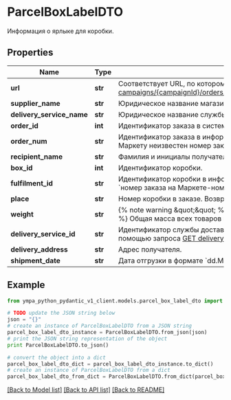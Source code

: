 # ParcelBoxLabelDTO

Информация о ярлыке для коробки.

## Properties
Name | Type | Description | Notes
------------ | ------------- | ------------- | -------------
**url** | **str** | Соответствует URL, по которому выполняется запрос [GET campaigns/{campaignId}/orders/{orderId}/delivery/shipments/{shipmentId}/boxes/{boxId}/label](../../reference/orders/generateOrderLabel.md).  | 
**supplier_name** | **str** | Юридическое название магазина. | 
**delivery_service_name** | **str** | Юридическое название службы доставки. | 
**order_id** | **int** | Идентификатор заказа в системе Маркета. | 
**order_num** | **str** | Идентификатор заказа в информационной системе магазина.  Совпадает с &#x60;orderId&#x60;, если Маркету неизвестен номер заказа в системе магазина.  | 
**recipient_name** | **str** | Фамилия и инициалы получателя заказа. | 
**box_id** | **int** | Идентификатор коробки. | 
**fulfilment_id** | **str** | Идентификатор коробки в информационной системе магазина.  Возвращается в формате: &#x60;номер заказа на Маркете-номер коробки&#x60;. Например, &#x60;7206821‑1&#x60;, &#x60;7206821‑2&#x60; и т. д.  | 
**place** | **str** | Номер коробки в заказе. Возвращается в формате: &#x60;номер места/общее количество мест&#x60;.  | 
**weight** | **str** | {% note warning \&quot;\&quot; %}  Этот параметр устарел. Не используйте его.  {% endnote %}  Общая масса всех товаров в заказе. Возвращается в формате: &#x60;weight кг&#x60;.  | 
**delivery_service_id** | **str** | Идентификатор службы доставки. Информацию о службе доставки можно получить с помощью запроса [GET delivery/services](../../reference/orders/getDeliveryServices.md). | 
**delivery_address** | **str** | Адрес получателя. | [optional] 
**shipment_date** | **str** | Дата отгрузки в формате &#x60;dd.MM.yyyy&#x60;. | [optional] 

## Example

```python
from ympa_python_pydantic_v1_client.models.parcel_box_label_dto import ParcelBoxLabelDTO

# TODO update the JSON string below
json = "{}"
# create an instance of ParcelBoxLabelDTO from a JSON string
parcel_box_label_dto_instance = ParcelBoxLabelDTO.from_json(json)
# print the JSON string representation of the object
print ParcelBoxLabelDTO.to_json()

# convert the object into a dict
parcel_box_label_dto_dict = parcel_box_label_dto_instance.to_dict()
# create an instance of ParcelBoxLabelDTO from a dict
parcel_box_label_dto_from_dict = ParcelBoxLabelDTO.from_dict(parcel_box_label_dto_dict)
```
[[Back to Model list]](../README.md#documentation-for-models) [[Back to API list]](../README.md#documentation-for-api-endpoints) [[Back to README]](../README.md)



